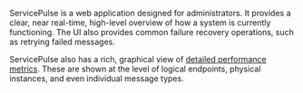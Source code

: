 ServicePulse is a web application designed for administrators. It provides a clear, near real-time, high-level overview of how a system is currently functioning. The UI also provides common failure recovery operations, such as retrying failed messages.

ServicePulse also has a rich, graphical view of [detailed performance metrics](/monitoring/metrics/in-servicepulse.md). These are shown at the level of logical endpoints, physical instances, and even individual message types.
